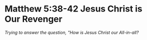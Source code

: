 # Matthew 5:38-42 Jesus Christ is Our Revenger

*Trying to answer the question, "How is Jesus Christ our All-in-all?*
